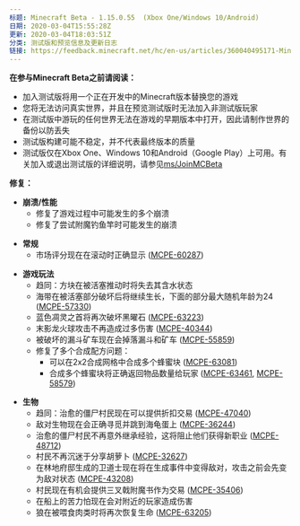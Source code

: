 ```yaml
---
标题: Minecraft Beta - 1.15.0.55  (Xbox One/Windows 10/Android)
日期: 2020-03-04T15:55:28Z
更新: 2020-03-04T18:03:51Z
分类: 测试版和预览信息及更新日志
链接: https://feedback.minecraft.net/hc/en-us/articles/360040495171-Minecraft-Beta-1-15-0-55-Xbox-One-Windows-10-Android
---
```


**在参与Minecraft Beta之前请阅读：**

- 加入测试版将用一个正在开发中的Minecraft版本替换您的游戏
- 您将无法访问真实世界，并且在预览测试版时无法加入非测试版玩家
- 在测试版中游玩的任何世界无法在游戏的早期版本中打开，因此请制作世界的备份以防丢失
- 测试版构建可能不稳定，并不代表最终版本的质量
- 测试版仅在Xbox One、Windows 10和Android（Google Play）上可用。有关加入或退出测试版的详细说明，请参见[ms/JoinMCBeta](https://aka.ms/JoinMCBeta)

**修复：**

- **崩溃/性能**
  - 修复了游戏过程中可能发生的多个崩溃
  - 修复了尝试附魔钓鱼竿时可能发生的崩溃

<!-- -->

- **常规**
  - 市场评分现在在滚动时正确显示 ([MCPE-60287](https://bugs.mojang.com/browse/MCPE-60287))

<!-- -->

- **游戏玩法**
  - 趋同：方块在被活塞推动时将失去其含水状态
  - 海带在被活塞部分破坏后将继续生长，下面的部分最大随机年龄为24 ([MCPE-57330](https://bugs.mojang.com/browse/MCPE-57330))
  - 蓝色凋灵之首将再次破坏黑曜石 ([MCPE-63223](https://bugs.mojang.com/browse/MCPE-63223))
  - 末影龙火球攻击不再造成过多伤害 ([MCPE-40344](https://bugs.mojang.com/browse/MCPE-40344))
  - 被破坏的漏斗矿车现在会掉落漏斗和矿车 ([MCPE-55859](https://bugs.mojang.com/browse/MCPE-55859))
  - 修复了多个合成配方问题：
    - 可以在2x2合成网格中合成多个蜂蜜块 ([MCPE-63081](https://bugs.mojang.com/browse/MCPE-63081))
    - 合成多个蜂蜜块将正确返回物品数量给玩家 ([MCPE-63461](https://bugs.mojang.com/browse/MCPE-63461), [MCPE-58579](https://bugs.mojang.com/browse/MCPE-58579))

<!-- -->

- **生物**
  - 趋同：治愈的僵尸村民现在可以提供折扣交易 ([MCPE-47040](https://bugs.mojang.com/browse/MCPE-47040))
  - 敌对生物现在会正确寻觅并跳到海龟蛋上 ([MCPE-36244](https://bugs.mojang.com/browse/MCPE-36244))
  - 治愈的僵尸村民不再意外继承经验，这将阻止他们获得新职业 ([MCPE-48712](https://bugs.mojang.com/browse/MCPE-48712))
  - 村民不再沉迷于分享胡萝卜 ([MCPE-32627](https://bugs.mojang.com/browse/MCPE-32627))
  - 在林地府邸生成的卫道士现在将在生成事件中变得敌对，攻击之前会先变为敌对状态 ([MCPE-43208](https://bugs.mojang.com/browse/MCPE-43208))
  - 村民现在有机会提供三叉戟附魔书作为交易 ([MCPE-35406](https://bugs.mojang.com/browse/MCPE-35406))
  - 在船上的苦力怕现在会对附近的玩家造成伤害
  - 狼在被喂食肉类时将再次恢复生命 ([MCPE-63205](https://bugs.mojang.com/browse/MCPE-63205))